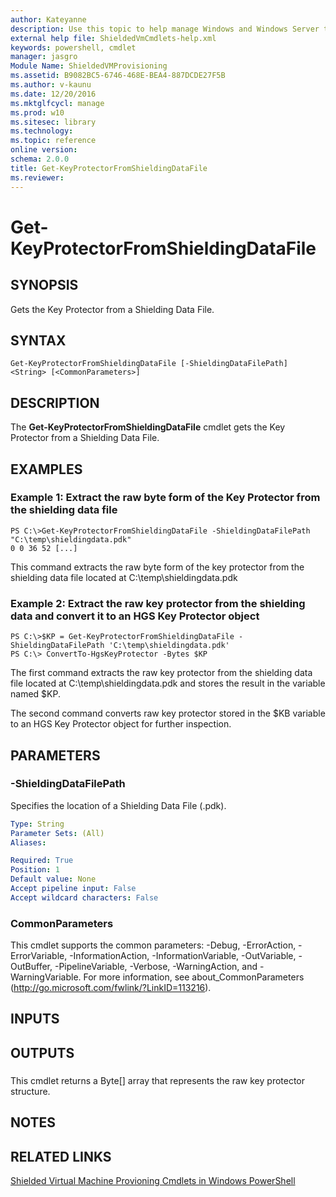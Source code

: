```yaml
---
author: Kateyanne
description: Use this topic to help manage Windows and Windows Server technologies with Windows PowerShell.
external help file: ShieldedVmCmdlets-help.xml
keywords: powershell, cmdlet
manager: jasgro
Module Name: ShieldedVMProvisioning
ms.assetid: B9082BC5-6746-468E-BEA4-887DCDE27F5B
ms.author: v-kaunu
ms.date: 12/20/2016
ms.mktglfcycl: manage
ms.prod: w10
ms.sitesec: library
ms.technology: 
ms.topic: reference
online version: 
schema: 2.0.0
title: Get-KeyProtectorFromShieldingDataFile
ms.reviewer:
---
```


# Get-KeyProtectorFromShieldingDataFile

## SYNOPSIS
Gets the Key Protector from a Shielding Data File.

## SYNTAX

```
Get-KeyProtectorFromShieldingDataFile [-ShieldingDataFilePath] <String> [<CommonParameters>]
```

## DESCRIPTION
The **Get-KeyProtectorFromShieldingDataFile** cmdlet gets the Key Protector from a Shielding Data File.

## EXAMPLES

### Example 1: Extract the raw byte form of the Key Protector from the shielding data file
```
PS C:\>Get-KeyProtectorFromShieldingDataFile -ShieldingDataFilePath "C:\temp\shieldingdata.pdk"
0 0 36 52 [...]
```

This command extracts the raw byte form of the key protector from the shielding data file located at C:\temp\shieldingdata.pdk

### Example 2: Extract the raw key protector from the shielding data and convert it to an HGS Key Protector object
```
PS C:\>$KP = Get-KeyProtectorFromShieldingDataFile -ShieldingDataFilePath 'C:\temp\shieldingdata.pdk'
PS C:\> ConvertTo-HgsKeyProtector -Bytes $KP
```

The first command extracts the raw key protector from the shielding data file located at C:\temp\shieldingdata.pdk and stores the result in the variable named $KP.

The second command converts raw key protector stored in the $KB variable to an HGS Key Protector object for further inspection.

## PARAMETERS

### -ShieldingDataFilePath
Specifies the location of a Shielding Data File (.pdk).

```yaml
Type: String
Parameter Sets: (All)
Aliases: 

Required: True
Position: 1
Default value: None
Accept pipeline input: False
Accept wildcard characters: False
```

### CommonParameters
This cmdlet supports the common parameters: -Debug, -ErrorAction, -ErrorVariable, -InformationAction, -InformationVariable, -OutVariable, -OutBuffer, -PipelineVariable, -Verbose, -WarningAction, and -WarningVariable. For more information, see about_CommonParameters (http://go.microsoft.com/fwlink/?LinkID=113216).

## INPUTS

## OUTPUTS

###  
This cmdlet returns a Byte\[\] array that represents the raw key protector structure.

## NOTES

## RELATED LINKS

[Shielded Virtual Machine Provioning Cmdlets in Windows PowerShell](./shieldedvmprovisioning.md)

